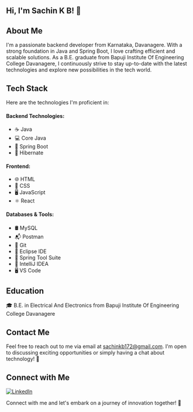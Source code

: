 ## Hi, I'm Sachin K B! 👋

## About Me
I'm a passionate backend developer from Karnataka, Davanagere. With a strong foundation in Java and Spring Boot, I love crafting efficient and scalable solutions. As a B.E. graduate from Bapuji Institute Of Engineering College Davanagere, I continuously strive to stay up-to-date with the latest technologies and explore new possibilities in the tech world.

## Tech Stack
Here are the technologies I'm proficient in:

#### Backend Technologies:
- ☕ Java
- 💻 Core Java
- 🌱 Spring Boot
- 🌿 Hibernate

#### Frontend:
- 🌐 HTML
- 🎨 CSS
- 🖥️ JavaScript
- ⚛️ React

#### Databases & Tools:
- 🛢️ MySQL
- 📬 Postman
- 🐙 Git
- 🌌 Eclipse IDE
- 💼 Spring Tool Suite
- 🧩 IntelliJ IDEA
- 🖥️ VS Code

## Education

🎓 B.E. in Electrical And Electronics from Bapuji Institute Of Engineering College Davanagere

## Contact Me

Feel free to reach out to me via email at [sachinkb172@gmail.com](mailto:sachinkb172@gmail.com). I'm open to discussing exciting opportunities or simply having a chat about technology! 📩

## Connect with Me

[![LinkedIn](https://img.shields.io/badge/LinkedIn-blue?style=flat-square&logo=linkedin&logoColor=white&link=https://www.linkedin.com/in/sachinkb452000)](https://www.linkedin.com/in/sachinkb452000)

Connect with me and let's embark on a journey of innovation together! 🚀

